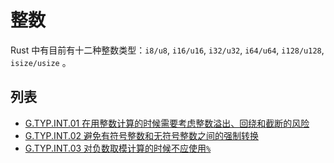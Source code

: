 # 整数

Rust 中有目前有十二种整数类型：`i8/u8`, `i16/u16`, `i32/u32`, `i64/u64`, `i128/u128`, `isize/usize` 。

## 列表

- [G.TYP.INT.01 在用整数计算的时候需要考虑整数溢出、回绕和截断的风险](./int/G.TYP.INT.01.md)
- [G.TYP.INT.02 避免有符号整数和无符号整数之间的强制转换](./int/G.TYP.INT.02.md)
- [G.TYP.INT.03 对负数取模计算的时候不应使用`%`](./int/G.TYP.INT.03.md)


